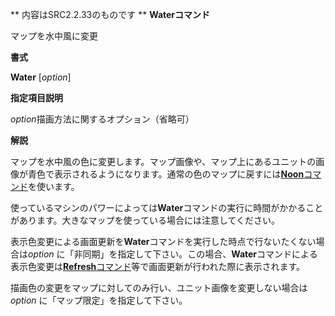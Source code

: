 ** 内容はSRC2.2.33のものです **
**Waterコマンド**

マップを水中風に変更

**書式**

**Water** [*option*]

**指定項目説明**

*option*描画方法に関するオプション（省略可）

**解説**

マップを水中風の色に変更します。マップ画像や、マップ上にあるユニットの画像が青色で表示されるようになります。通常の色のマップに戻すには[**Noon**コマンド](Noonコマンド.md)を使います。

使っているマシンのパワーによっては**Water**コマンドの実行に時間がかかることがあります。大きなマップを使っている場合には注意してください。

表示色変更による画面更新を**Water**コマンドを実行した時点で行ないたくない場合は*option* に「非同期」を指定して下さい。この場合、**Water**コマンドによる表示色変更は[**Refresh**コマンド](Refreshコマンド.md)等で画面更新が行われた際に表示されます。

描画色の変更をマップに対してのみ行い、ユニット画像を変更しない場合は*option* に「マップ限定」を指定して下さい。
